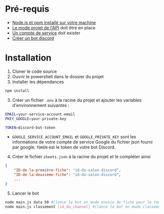 # Pré-requis 
- [Node.js et npm installé sur votre machine](https://learn.microsoft.com/fr-fr/windows/dev-environment/javascript/nodejs-on-windows)
- [Le mode projet de l'API](https://theoephraim.github.io/node-google-spreadsheet/#/guides/authentication?id=setting-up-your-quotapplicationquot) doit être en place
- [Un compte de service](https://theoephraim.github.io/node-google-spreadsheet/#/guides/authentication?id=service-account) doit exister
- [Créer un bot discord](https://discordjs.guide/preparations/setting-up-a-bot-application.html)

# Installation
1. Cloner le code source
1. Ouvrir le powershell dans le dossier du projet
2. Installer les dépendances
```bash
npm install
```
3. Créer un fichier `.env` à la racine du projet et ajouter les variables d'environnement suivantes :
```bash
EMAIL=your-service-account-email
PKEY_GOOGLE=your-private-key

TOKEN=discord-bot-token
```
* `GOOGLE_SERVICE_ACCOUNT_EMAIL` et `GOOGLE_PRIVATE_KEY` sont les informations de votre compte de service Google du fichier json fourni par google. `TOKEN` est le token de votre bot Discord.
4. Créer le fichier `sheets.json` à la racine du projet et le compléter ainsi
```json
{
    "ID-de-la-première-fiche": "id-du-salon-discord",
    "ID-de-la-deuxième-fiche": "id-du-salon-discord",
    ...
}
```
5. Lancer le bot
```bash
node main.js data 50 #(lance le bot en mode envoie de fiche pour le tour 50)
node main.js classement [id_du_channel] #(lance le bot en mode classement, le paramètre est optionnel et permet de spécifier le channel où envoyer le classement, par défaut c'est le channel classement)
```
